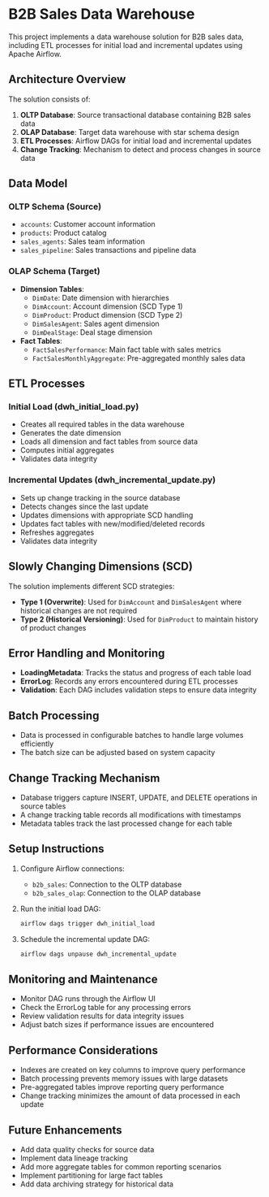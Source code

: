 # B2B Sales Data Warehouse

This project implements a data warehouse solution for B2B sales data, including ETL processes for initial load and incremental updates using Apache Airflow.

## Architecture Overview

The solution consists of:

1. **OLTP Database**: Source transactional database containing B2B sales data
2. **OLAP Database**: Target data warehouse with star schema design
3. **ETL Processes**: Airflow DAGs for initial load and incremental updates
4. **Change Tracking**: Mechanism to detect and process changes in source data

## Data Model

### OLTP Schema (Source)
- `accounts`: Customer account information
- `products`: Product catalog
- `sales_agents`: Sales team information
- `sales_pipeline`: Sales transactions and pipeline data

### OLAP Schema (Target)
- **Dimension Tables**:
  - `DimDate`: Date dimension with hierarchies
  - `DimAccount`: Account dimension (SCD Type 1)
  - `DimProduct`: Product dimension (SCD Type 2)
  - `DimSalesAgent`: Sales agent dimension
  - `DimDealStage`: Deal stage dimension
- **Fact Tables**:
  - `FactSalesPerformance`: Main fact table with sales metrics
  - `FactSalesMonthlyAggregate`: Pre-aggregated monthly sales data

## ETL Processes

### Initial Load (dwh_initial_load.py)
- Creates all required tables in the data warehouse
- Generates the date dimension
- Loads all dimension and fact tables from source data
- Computes initial aggregates
- Validates data integrity

### Incremental Updates (dwh_incremental_update.py)
- Sets up change tracking in the source database
- Detects changes since the last update
- Updates dimensions with appropriate SCD handling
- Updates fact tables with new/modified/deleted records
- Refreshes aggregates
- Validates data integrity

## Slowly Changing Dimensions (SCD)

The solution implements different SCD strategies:

- **Type 1 (Overwrite)**: Used for `DimAccount` and `DimSalesAgent` where historical changes are not required
- **Type 2 (Historical Versioning)**: Used for `DimProduct` to maintain history of product changes

## Error Handling and Monitoring

- **LoadingMetadata**: Tracks the status and progress of each table load
- **ErrorLog**: Records any errors encountered during ETL processes
- **Validation**: Each DAG includes validation steps to ensure data integrity

## Batch Processing

- Data is processed in configurable batches to handle large volumes efficiently
- The batch size can be adjusted based on system capacity

## Change Tracking Mechanism

- Database triggers capture INSERT, UPDATE, and DELETE operations in source tables
- A change tracking table records all modifications with timestamps
- Metadata tables track the last processed change for each table

## Setup Instructions

1. Configure Airflow connections:
   - `b2b_sales`: Connection to the OLTP database
   - `b2b_sales_olap`: Connection to the OLAP database

2. Run the initial load DAG:
   ```bash
   airflow dags trigger dwh_initial_load
   ```

3. Schedule the incremental update DAG:
   ```bash
   airflow dags unpause dwh_incremental_update
   ```

## Monitoring and Maintenance

- Monitor DAG runs through the Airflow UI
- Check the ErrorLog table for any processing errors
- Review validation results for data integrity issues
- Adjust batch sizes if performance issues are encountered

## Performance Considerations

- Indexes are created on key columns to improve query performance
- Batch processing prevents memory issues with large datasets
- Pre-aggregated tables improve reporting query performance
- Change tracking minimizes the amount of data processed in each update

## Future Enhancements

- Add data quality checks for source data
- Implement data lineage tracking
- Add more aggregate tables for common reporting scenarios
- Implement partitioning for large fact tables
- Add data archiving strategy for historical data